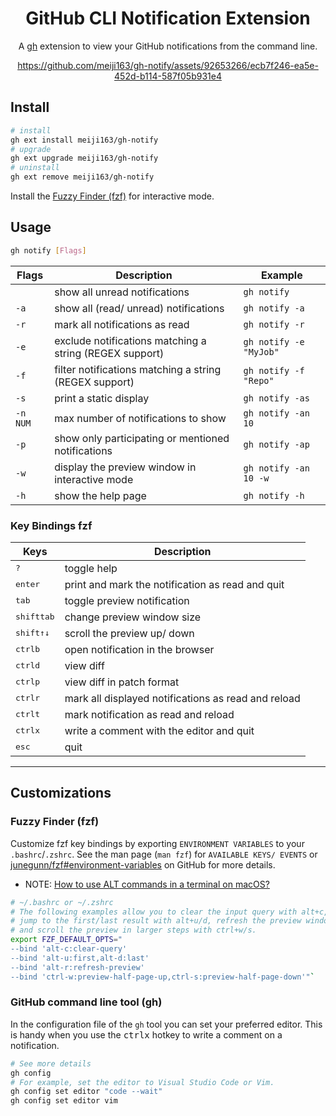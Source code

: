 <div align="center">
  
# GitHub CLI Notification Extension
A [gh](https://github.com/cli/cli) extension to view your GitHub notifications from the command line.

https://github.com/meiji163/gh-notify/assets/92653266/ecb7f246-ea5e-452d-b114-587f05b931e4

 </div>
 
## Install

```sh
# install
gh ext install meiji163/gh-notify
# upgrade
gh ext upgrade meiji163/gh-notify
# uninstall
gh ext remove meiji163/gh-notify
```

Install the [Fuzzy Finder (fzf)](https://github.com/junegunn/fzf#installation) for interactive mode.

## Usage

```sh
gh notify [Flags]
```

| Flags    | Description                                             | Example                |
| -------- | ------------------------------------------------------- | ---------------------- |
| <none>   | show all unread notifications                           | `gh notify`            |
| `-a`     | show all (read/ unread) notifications                   | `gh notify -a`         |
| `-r`     | mark all notifications as read                          | `gh notify -r`         |
| `-e`     | exclude notifications matching a string (REGEX support) | `gh notify -e "MyJob"` |
| `-f`     | filter notifications matching a string (REGEX support)  | `gh notify -f "Repo"`  |
| `-s`     | print a static display                                  | `gh notify -as`        |
| `-n NUM` | max number of notifications to show                     | `gh notify -an 10`     |
| `-p`     | show only participating or mentioned notifications      | `gh notify -ap`        |
| `-w`     | display the preview window in interactive mode          | `gh notify -an 10 -w`  |
| `-h`     | show the help page                                      | `gh notify -h`         |

### Key Bindings fzf

| Keys                           | Description                                         |
| ------------------------------ | --------------------------------------------------- |
| <kbd>?</kbd>                   | toggle help                                         |
| <kbd>enter</kbd>               | print and mark the notification as read and quit    |
| <kbd>tab</kbd>                 | toggle preview notification                         |
| <kbd>shift</kbd><kbd>tab</kbd> | change preview window size                          |
| <kbd>shift</kbd><kbd>↑↓</kbd>  | scroll the preview up/ down                         |
| <kbd>ctrl</kbd><kbd>b</kbd>    | open notification in the browser                    |
| <kbd>ctrl</kbd><kbd>d</kbd>    | view diff                                           |
| <kbd>ctrl</kbd><kbd>p</kbd>    | view diff in patch format                           |
| <kbd>ctrl</kbd><kbd>r</kbd>    | mark all displayed notifications as read and reload |
| <kbd>ctrl</kbd><kbd>t</kbd>    | mark notification as read and reload                |
| <kbd>ctrl</kbd><kbd>x</kbd>    | write a comment with the editor and quit            |
| <kbd>esc</kbd>                 | quit                                                |

---
## Customizations

### Fuzzy Finder (fzf)
Customize fzf key bindings by exporting `ENVIRONMENT VARIABLES` to your `.bashrc`/`.zshrc`. See the man page (`man fzf`) for `AVAILABLE KEYS/ EVENTS` or [junegunn/fzf#environment-variables](https://github.com/junegunn/fzf#environment-variables) on GitHub for more details.

- NOTE: [How to use ALT commands in a terminal on macOS?](https://superuser.com/questions/496090/how-to-use-alt-commands-in-a-terminal-on-os-x)

```sh
# ~/.bashrc or ~/.zshrc
# The following examples allow you to clear the input query with alt+c,
# jump to the first/last result with alt+u/d, refresh the preview window with alt+r
# and scroll the preview in larger steps with ctrl+w/s.
export FZF_DEFAULT_OPTS="
--bind 'alt-c:clear-query'
--bind 'alt-u:first,alt-d:last'
--bind 'alt-r:refresh-preview'
--bind 'ctrl-w:preview-half-page-up,ctrl-s:preview-half-page-down'"`
```

### GitHub command line tool (gh)
In the configuration file of the `gh` tool you can set your preferred editor. This is handy when you use the <kbd>ctrl</kbd><kbd>x</kbd> hotkey to write a comment on a notification.

```sh
# See more details
gh config
# For example, set the editor to Visual Studio Code or Vim.
gh config set editor "code --wait"
gh config set editor vim
```
